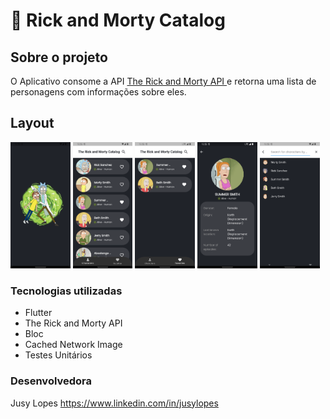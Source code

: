 # 🥒 Rick and Morty Catalog
## Sobre o projeto

O Aplicativo consome a API [The Rick and Morty API
](https://rickandmortyapi.com) e retorna uma lista de personagens com informações sobre eles.


## Layout 
<p>
<img src="screenshots/Screenshot_1.png" width="19%">
<img src="screenshots/Screenshot_2.png" width="19%">
<img src="screenshots/Screenshot_3.png" width="19%">
<img src="screenshots/Screenshot_4.png" width="19%">
<img src="screenshots/Screenshot_5.png" width="19%">
</p>


### Tecnologias utilizadas

* Flutter
* The Rick and Morty API
* Bloc
* Cached Network Image
* Testes Unitários


### Desenvolvedora

Jusy Lopes
https://www.linkedin.com/in/jusylopes

